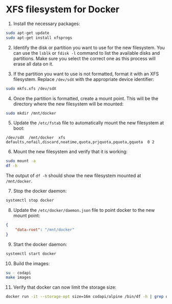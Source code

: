 # XFS filesystem for Docker

1. Install the necessary packages:

```bash
sudo apt-get update
sudo apt-get install xfsprogs
```

2. Identify the disk or partition you want to use for the new filesystem. You can use the `lsblk` or `fdisk -l` command to list the available disks and partitions. Make sure you select the correct one as this process will erase all data on it.

3. If the partition you want to use is not formatted, format it with an XFS filesystem. Replace `/dev/sdX` with the appropriate device identifier:

```bash
sudo mkfs.xfs /dev/sdX
```

4. Once the partition is formatted, create a mount point. This will be the directory where the new filesystem will be mounted:

```bash
sudo mkdir /mnt/docker
```

5. Update the `/etc/fstab` file to automatically mount the new filesystem at boot:

```
/dev/sdX  /mnt/docker  xfs  defaults,nofail,discard,noatime,quota,prjquota,pquota,gquota  0 2
```

6. Mount the new filesystem and verify that it is working:

```bash
sudo mount -a
df -h
```

The output of `df -h` should show the new filesystem mounted at `/mnt/docker`.

7. Stop the docker daemon:

```bash
systemctl stop docker
```

8. Update the `/etc/docker/daemon.json` file to point docker to the new mount point:

```json
{
    "data-root": "/mnt/docker"
}
```

9. Start the docker daemon:

```bash
systemctl start docker
```

10. Build the images:

```bash
su - codapi
make images
```

11. Verify that docker can now limit the storage size:

```bash
docker run -it --storage-opt size=16m codapi/alpine /bin/df -h | grep overlay
```
